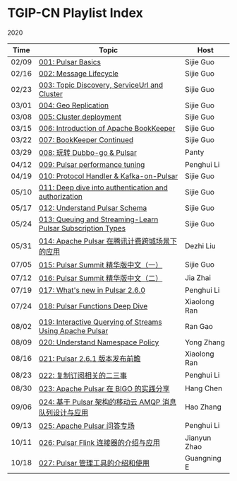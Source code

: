 # TGIP-CN Playlist Index

2020

Time | Topic | Host
---|---|---|
02/09 | [001: Pulsar Basics](episodes/001/README.md) | Sijie Guo
02/16 | [002: Message Lifecycle](episodes/002/README.md) | Sijie Guo
02/23 | [003: Topic Discovery, ServiceUrl and Cluster](episodes/003/README.md) | Sijie Guo
03/01 | [004: Geo Replication](episodes/004/README.md) | Sijie Guo
03/08 | [005: Cluster deployment](episodes/005/README.md) | Sijie Guo
03/15 | [006: Introduction of Apache BookKeeper](episodes/006/README.md) | Sijie Guo
03/22 | [007: BookKeeper Continued](episodes/007/README.md) | Sijie Guo
03/29 | [008: 玩转 Dubbo-go & Pulsar](episodes/008/README.md) | Panty
04/12 | [009: Pulsar performance tuning](episodes/009/README.md) | Penghui Li
04/19 | [010: Protocol Handler & Kafka-on-Pulsar](episodes/010/README.md) | Sijie Guo
05/10 | [011: Deep dive into authentication and authorization](episodes/011/README.md) | Sijie Guo
05/17 | [012: Understand Pulsar Schema](episodes/012/README.md) | Sijie Guo
05/24 | [013: Queuing and Streaming-Learn Pulsar Subscription Types](episodes/013/README.md) | Sijie Guo
05/31 | [014: Apache Pulsar 在腾讯计费跨城场景下的应用](episodes/014/README.md) | Dezhi Liu
07/05 | [015: Pulsar Summit 精华版中文（一）](episodes/015/README.md) | Sijie Guo
07/12 | [016: Pulsar Summit 精华版中文（二）](episodes/016/README.md) | Jia Zhai
07/19 | [017: What's new in Pulsar 2.6.0](episodes/017/README.md) | Penghui Li
07/24 | [018: Pulsar Functions Deep Dive](episodes/018/README.md) | Xiaolong Ran
08/02 | [019: Interactive Querying of Streams Using Apache Pulsar](episodes/019/README.md) | Ran Gao
08/09 | [020: Understand Namespace Policy](episodes/020/README.md) | Yong Zhang
08/16 | [021: Pulsar 2.6.1 版本发布前瞻](episodes/021/README.md) | Xiaolong Ran
08/23 | [022: 复制订阅相关的二三事](episodes/022/README.md) | Penghui Li
08/30 | [023: Apache Pulsar 在 BIGO 的实践分享](episodes/023/README.md) | Hang Chen
09/06 | [024: 基于 Pulsar 架构的移动云 AMQP 消息队列设计与应用](episodes/024/README.md) | Hao Zhang
09/13 | [025: Apache Pulsar 问答专场](episodes/025/README.md) | Penghui Li
10/11 | [026: Pulsar Flink 连接器的介绍与应用](episodes/026/README.md) | Jianyun Zhao
10/18 | [027: Pulsar 管理工具的介绍和使用](episodes/027/README.md) | Guangning E








